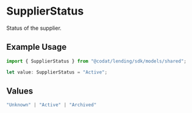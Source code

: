 # SupplierStatus

Status of the supplier.

## Example Usage

```typescript
import { SupplierStatus } from "@codat/lending/sdk/models/shared";

let value: SupplierStatus = "Active";
```

## Values

```typescript
"Unknown" | "Active" | "Archived"
```